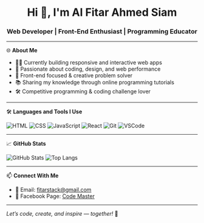 <h1 align="center">Hi 👋, I'm Al Fitar Ahmed Siam</h1>
<h3 align="center">Web Developer | Front-End Enthusiast | Programming Educator</h3>

---

🌐 **About Me**

- 👨‍💻 Currently building responsive and interactive web apps  
- 🧠 Passionate about coding, design, and web performance  
- 🎯 Front-end focused & creative problem solver  
- 📚 Sharing my knowledge through online programming tutorials  
- 🛠️ Competitive programming & coding challenge lover  

---

🛠️ **Languages and Tools I Use**

![HTML](https://img.shields.io/badge/-HTML5-E34F26?logo=html5&logoColor=white)
![CSS](https://img.shields.io/badge/-CSS3-1572B6?logo=css3&logoColor=white)
![JavaScript](https://img.shields.io/badge/-JavaScript-F7DF1E?logo=javascript&logoColor=black)
![React](https://img.shields.io/badge/-React-61DAFB?logo=react&logoColor=black)
![Git](https://img.shields.io/badge/-Git-F05032?logo=git&logoColor=white)
![VSCode](https://img.shields.io/badge/-VSCode-007ACC?logo=visual-studio-code&logoColor=white)

---

📈 **GitHub Stats**

![GitHub Stats](https://github-readme-stats.vercel.app/api?username=fitarahmed&show_icons=true&theme=radical)
![Top Langs](https://github-readme-stats.vercel.app/api/top-langs/?username=fitarahmed&layout=compact&theme=radical)

---

📫 **Connect With Me**

- 📧 Email: fitarstack@gmail.com  
- 📘 Facebook Page: [Code Master](https://www.facebook.com/profile.php?id=61559544884372)

---

*Let’s code, create, and inspire — together!* 🚀

